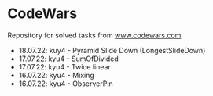 # CodeWars
Repository for solved tasks from www.codewars.com

* 18.07.22:  kuy4 - Pyramid Slide Down (LongestSlideDown)
* 17.07.22:  kyu4 - SumOfDivided
* 17.07.22:  kyu4 - Twice linear
* 16.07.22:  kyu4 - Mixing
* 16.07.22:  kyu4 - ObserverPin